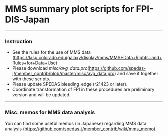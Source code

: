 # MMS summary plot scripts for FPI-DIS-Japan 
----

### Instruction
* See the rules for the use of MMS data (https://lasp.colorado.edu/galaxy/display/mms/MMS+Data+Rights+and+Rules+for+Data+Use)
* Please download _misc/avg_data.pro_(https://github.com/spedas-j/member_contrib/blob/master/misc/avg_data.pro)
  and save it together with these scripts.
* Please update SPEDAS bleeding_edge (r21423 or later).
* Coordinate transformation of FPI in these procedures are preliminary version and will be updated.

----
### Misc. memos for MMS data analysis 
You can find some useful memos (in Japanese) regarding MMS data analysis (https://github.com/spedas-j/member_contrib/wiki/mms_memo) 

